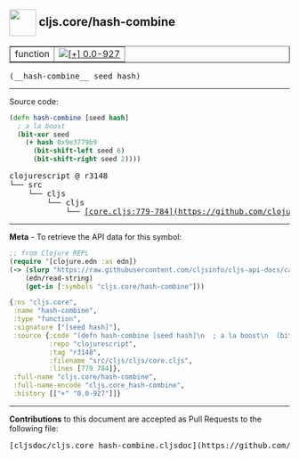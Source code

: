 ## <img width="48px" valign="middle" src="http://i.imgur.com/Hi20huC.png"> cljs.core/hash-combine

 <table border="1">
<tr>

<td>function</td>
<td><a href="https://github.com/cljsinfo/cljs-api-docs/tree/0.0-927"><img valign="middle" alt="[+] 0.0-927" src="https://img.shields.io/badge/+-0.0--927-lightgrey.svg"></a> </td>
</tr>
</table>

 <samp>
(__hash-combine__ seed hash)<br>
</samp>

---





Source code:

```clj
(defn hash-combine [seed hash]
  ; a la boost
  (bit-xor seed
    (+ hash 0x9e3779b9
      (bit-shift-left seed 6)
      (bit-shift-right seed 2))))
```

 <pre>
clojurescript @ r3148
└── src
    └── cljs
        └── cljs
            └── <ins>[core.cljs:779-784](https://github.com/clojure/clojurescript/blob/r3148/src/cljs/cljs/core.cljs#L779-L784)</ins>
</pre>


---

__Meta__ - To retrieve the API data for this symbol:

```clj
;; from Clojure REPL
(require '[clojure.edn :as edn])
(-> (slurp "https://raw.githubusercontent.com/cljsinfo/cljs-api-docs/catalog/cljs-api.edn")
    (edn/read-string)
    (get-in [:symbols "cljs.core/hash-combine"]))
```

```clj
{:ns "cljs.core",
 :name "hash-combine",
 :type "function",
 :signature ["[seed hash]"],
 :source {:code "(defn hash-combine [seed hash]\n  ; a la boost\n  (bit-xor seed\n    (+ hash 0x9e3779b9\n      (bit-shift-left seed 6)\n      (bit-shift-right seed 2))))",
          :repo "clojurescript",
          :tag "r3148",
          :filename "src/cljs/cljs/core.cljs",
          :lines [779 784]},
 :full-name "cljs.core/hash-combine",
 :full-name-encode "cljs.core_hash-combine",
 :history [["+" "0.0-927"]]}

```

---

__Contributions__ to this document are accepted as Pull Requests to the following file:

 <pre>
[cljsdoc/cljs.core_hash-combine.cljsdoc](https://github.com/cljsinfo/cljs-api-docs/blob/master/cljsdoc/cljs.core_hash-combine.cljsdoc)
</pre>

